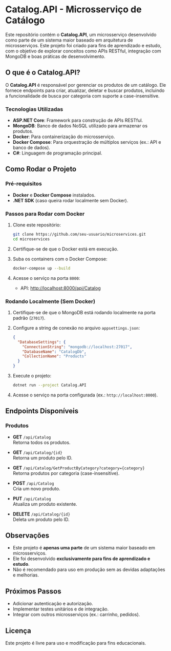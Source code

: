 # Catalog.API - Microsserviço de Catálogo

Este repositório contém o **Catalog.API**, um microsserviço desenvolvido como parte de um sistema maior baseado em arquitetura de microsserviços. Este projeto foi criado para fins de aprendizado e estudo, com o objetivo de explorar conceitos como APIs RESTful, integração com MongoDB e boas práticas de desenvolvimento.

## O que é o Catalog.API?

O **Catalog.API** é responsável por gerenciar os produtos de um catálogo. Ele fornece endpoints para criar, atualizar, deletar e buscar produtos, incluindo a funcionalidade de busca por categoria com suporte a case-insensitive.

### Tecnologias Utilizadas

- **ASP.NET Core**: Framework para construção de APIs RESTful.
- **MongoDB**: Banco de dados NoSQL utilizado para armazenar os produtos.
- **Docker**: Para containerização do microsserviço.
- **Docker Compose**: Para orquestração de múltiplos serviços (ex.: API e banco de dados).
- **C#**: Linguagem de programação principal.

## Como Rodar o Projeto

### Pré-requisitos

- **Docker** e **Docker Compose** instalados.
- **.NET SDK** (caso queira rodar localmente sem Docker).

### Passos para Rodar com Docker

1. Clone este repositório:
   ```bash
   git clone https://github.com/seu-usuario/microservices.git
   cd microservices
   ```

2. Certifique-se de que o Docker está em execução.

3. Suba os containers com o Docker Compose:
   ```bash
   docker-compose up --build
   ```

4. Acesse o serviço na porta `8000`:
   - API: [http://localhost:8000/api/Catalog](http://localhost:8000/api/Catalog)

### Rodando Localmente (Sem Docker)

1. Certifique-se de que o MongoDB está rodando localmente na porta padrão (`27017`).

2. Configure a string de conexão no arquivo `appsettings.json`:
   ```json
   {
     "DatabaseSettings": {
       "ConnectionString": "mongodb://localhost:27017",
       "DatabaseName": "CatalogDb",
       "CollectionName": "Products"
     }
   }
   ```

3. Execute o projeto:
   ```bash
   dotnet run --project Catalog.API
   ```

4. Acesse o serviço na porta configurada (ex.: `http://localhost:8000`).

## Endpoints Disponíveis

### Produtos

- **GET** `/api/Catalog`  
  Retorna todos os produtos.

- **GET** `/api/Catalog/{id}`  
  Retorna um produto pelo ID.

- **GET** `/api/Catalog/GetProductByCategory?category={category}`  
  Retorna produtos por categoria (case-insensitive).

- **POST** `/api/Catalog`  
  Cria um novo produto.

- **PUT** `/api/Catalog`  
  Atualiza um produto existente.

- **DELETE** `/api/Catalog/{id}`  
  Deleta um produto pelo ID.

## Observações

- Este projeto é **apenas uma parte** de um sistema maior baseado em microsserviços.
- Ele foi desenvolvido **exclusivamente para fins de aprendizado e estudo**.
- Não é recomendado para uso em produção sem as devidas adaptações e melhorias.

## Próximos Passos

- Adicionar autenticação e autorização.
- Implementar testes unitários e de integração.
- Integrar com outros microsserviços (ex.: carrinho, pedidos).

## Licença

Este projeto é livre para uso e modificação para fins educacionais.
````